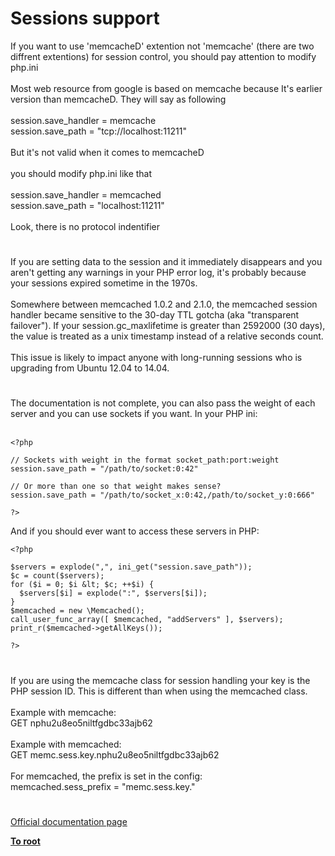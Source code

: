 # Sessions support



If you want to use &apos;memcacheD&apos; extention not &apos;memcache&apos; (there are two diffrent extentions) for session control,  you should pay attention to modify php.ini<br><br>Most web resource from google is based on memcache because It&apos;s earlier version than memcacheD. They will say as following<br><br>session.save_handler = memcache<br>session.save_path = "tcp://localhost:11211"<br><br>But it&apos;s not valid when it comes to memcacheD<br><br>you should modify php.ini like that<br><br>session.save_handler = memcached<br>session.save_path = "localhost:11211"<br><br>Look, there is no protocol indentifier  

#

If you are setting data to the session and it immediately disappears and you aren&apos;t getting any warnings in your PHP error log, it&apos;s probably because your sessions expired sometime in the 1970s.<br><br>Somewhere between memcached 1.0.2 and 2.1.0, the memcached session handler became sensitive to the 30-day TTL gotcha (aka "transparent failover").  If your session.gc_maxlifetime is greater than 2592000 (30 days), the value is treated as a unix timestamp instead of a relative seconds count.<br><br>This issue is likely to impact anyone with long-running sessions who is upgrading from Ubuntu 12.04 to 14.04.  

#

The documentation is not complete, you can also pass the weight of each server and you can use sockets if you want. In your PHP ini:<br><br>

```
<?php

// Sockets with weight in the format socket_path:port:weight
session.save_path = "/path/to/socket:0:42"

// Or more than one so that weight makes sense?
session.save_path = "/path/to/socket_x:0:42,/path/to/socket_y:0:666"

?>
```


And if you should ever want to access these servers in PHP:



```
<?php

$servers = explode(",", ini_get("session.save_path"));
$c = count($servers);
for ($i = 0; $i &lt; $c; ++$i) {
  $servers[$i] = explode(":", $servers[$i]);
}
$memcached = new \Memcached();
call_user_func_array([ $memcached, "addServers" ], $servers);
print_r($memcached->getAllKeys());

?>
```
  

#

If you are using the memcache class for session handling your key is the PHP session ID.  This is different than when using the  memcached class.<br><br>Example with memcache:<br>GET nphu2u8eo5niltfgdbc33ajb62<br><br>Example with memcached:<br>GET memc.sess.key.nphu2u8eo5niltfgdbc33ajb62<br><br>For memcached, the prefix is set in the config:<br>memcached.sess_prefix = "memc.sess.key."  

#

[Official documentation page](https://www.php.net/manual/en/memcached.sessions.php)

**[To root](/README.md)**